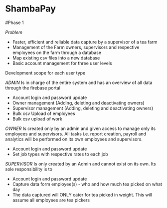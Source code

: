 # ShambaPay

#Phase 1

*Problem*
- Faster, efficient and reliable data capture by a supervisor of a tea farm
- Management of the Farm owners, supervisors and respective employees on the farm through a database
- Map existing csv files into a new database
- Basic account management for three user levels

Development scope for each user type

*ADMIN*
Is in charge of the entire system and has an overview of all data through the firebase portal
- Account login and password update
- Owner management (Adding, deleting and deactivating owners)
- Supervisor management (Adding, deleting and deactivating owners)
- Bulk csv Upload of employees
- Bulk csv upload of work

*OWNER*
Is created only by an admin and given access to manage only its employees and supervisors. 
All tasks i.e. report creation, payroll and analytics will be performed on its own employees and supervisors.
- Account login and password update
- Set job types with respective rates to each job

*SUPERVISOR*
Is only created by an Admin and cannot exist on its own. Its sole responsibility is to
- Account login and password update
- Capture data form employee(s) - who and how much tea picked on what day
- The data captured will ONLY cater for tea picked in weight. This will assume all employees are tea pickers

